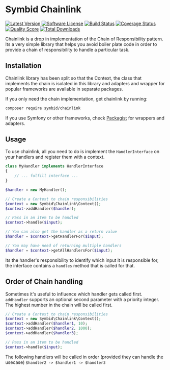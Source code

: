 # Symbid Chainlink

[![Latest Version](https://img.shields.io/github/release/symbid/chainlink.svg?style=flat-square)](https://github.com/Symbid/chainlink/releases)
[![Software License](https://img.shields.io/badge/license-MIT-brightgreen.svg?style=flat-square)](LICENSE.md)
[![Build Status](https://img.shields.io/travis/Symbid/chainlink/master.svg?style=flat-square)](https://travis-ci.org/symbid/chainlink)
[![Coverage Status](https://img.shields.io/scrutinizer/coverage/g/Symbid/chainlink.svg?style=flat-square)](https://scrutinizer-ci.com/g/symbid/chainlink/code-structure)
[![Quality Score](https://img.shields.io/scrutinizer/g/Symbid/chainlink.svg?style=flat-square)](https://scrutinizer-ci.com/g/symbid/chainlink)
[![Total Downloads](https://img.shields.io/packagist/dt/symbid/chainlink.svg?style=flat-square)](https://packagist.org/packages/symbid/chainlink)

Chainlink is a drop in implementation of the Chain of Responsibility pattern. Its a very simple library that helps you avoid boiler plate code in order to provide a chain of responsibility to handle a particular task.

## Installation

Chainlink library has been split so that the Context, the class that implements the chain is isolated in this library and adapters and wrapper for popular frameworks are available in separate packages.

If you only need the chain implementation, get chainlink by running:

```sh
composer require symbid/chainlink
```

If you use Symfony or other frameworks, check [Packagist](http://packagist.org/packages/symbid/) for wrappers and adapters.

## Usage

To use chainlink, all you need to do is implement the `HandlerInterface` on your handlers and register them with a context.

```php
class MyHandler implements HandlerInterface
{
    // ... fulfill interface ...
}

$handler = new MyHandler();

// Create a Context to chain responsibilities
$context = new Symbid\Chainlink\Context();
$context->addHandler($handler);

// Pass in an item to be handled
$context->handle($input);

// You can also get the handler as a return value
$handler = $context->getHandlerFor($input);

// You may have need of returning multiple handlers
$handler = $context->getAllHandlersFor($input);
```

Its the handler's responsibility to identify which input it is responsible for, the interface contains a `handles` method that is called for that.

## Order of Chain handling

Sometimes it's useful to influence which handler gets called first. `addHandler` supports an optional second parameter with a priority integer. The highest number in the chain will be called first.

```php
// Create a Context to chain responsibilities
$context = new Symbid\Chainlink\Context();
$context->addHandler($handler1, 10);
$context->addHandler($handler2, 1000);
$context->addHandler($handler3);

// Pass in an item to be handled
$context->handle($input);
```

The following handlers will be called in order (provided they can handle the usecase) `$handler2 -> $handler1 -> $handler3`
